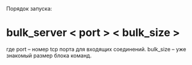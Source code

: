 Порядок запуска:
# bulk_server < port > < bulk_size > 
 где
 port – номер tcp порта для входящих соединений. 
 bulk_size – уже знакомый размер блока команд.

